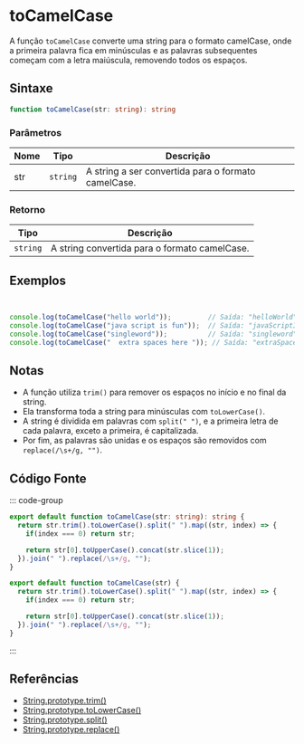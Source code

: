 # toCamelCase

A função `toCamelCase` converte uma string para o formato camelCase, onde a primeira palavra fica em minúsculas e as palavras subsequentes começam com a letra maiúscula, removendo todos os espaços.

## Sintaxe

```typescript
function toCamelCase(str: string): string
```

### Parâmetros

| Nome  | Tipo     | Descrição                                          |
|-------|----------|----------------------------------------------------|
| str   | `string` | A string a ser convertida para o formato camelCase. |

### Retorno

| Tipo    | Descrição                                      |
|---------|------------------------------------------------|
| `string` | A string convertida para o formato camelCase.  |

## Exemplos

```typescript


console.log(toCamelCase("hello world"));         // Saída: "helloWorld"
console.log(toCamelCase("java script is fun"));  // Saída: "javaScriptIsFun"
console.log(toCamelCase("singleword"));          // Saída: "singleword"
console.log(toCamelCase("  extra spaces here ")); // Saída: "extraSpacesHere"
```

## Notas

- A função utiliza `trim()` para remover os espaços no início e no final da string.
- Ela transforma toda a string para minúsculas com `toLowerCase()`.
- A string é dividida em palavras com `split(" ")`, e a primeira letra de cada palavra, exceto a primeira, é capitalizada.
- Por fim, as palavras são unidas e os espaços são removidos com `replace(/\s+/g, "")`.

## Código Fonte

::: code-group
```typescript
export default function toCamelCase(str: string): string {
  return str.trim().toLowerCase().split(" ").map((str, index) => {
    if(index === 0) return str;

    return str[0].toUpperCase().concat(str.slice(1));
  }).join(" ").replace(/\s+/g, "");
}
```

```javascript
export default function toCamelCase(str) {
  return str.trim().toLowerCase().split(" ").map((str, index) => {
    if(index === 0) return str;

    return str[0].toUpperCase().concat(str.slice(1));
  }).join(" ").replace(/\s+/g, "");
}
```
::: 

## Referências

- [String.prototype.trim()](https://developer.mozilla.org/pt-BR/docs/Web/JavaScript/Reference/Global_Objects/String/trim)
- [String.prototype.toLowerCase()](https://developer.mozilla.org/pt-BR/docs/Web/JavaScript/Reference/Global_Objects/String/toLowerCase)
- [String.prototype.split()](https://developer.mozilla.org/pt-BR/docs/Web/JavaScript/Reference/Global_Objects/String/split)
- [String.prototype.replace()](https://developer.mozilla.org/pt-BR/docs/Web/JavaScript/Reference/Global_Objects/String/replace)